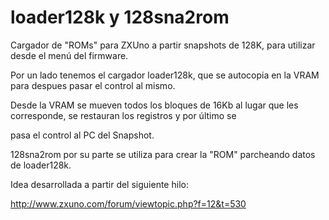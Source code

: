 # loader128k y 128sna2rom

Cargador de "ROMs" para ZXUno a partir snapshots de 128K, para utilizar desde el menú del firmware. 

Por un lado tenemos el cargador loader128k, que se autocopia en la VRAM para despues pasar el control al mismo. 

Desde la VRAM se mueven todos los bloques de 16Kb al lugar que les corresponde, se restauran los registros y por último se 

pasa el control al PC del Snapshot.

128sna2rom por su parte se utiliza para crear la "ROM" parcheando datos de loader128k.


Idea desarrollada a partir del siguiente hilo:

http://www.zxuno.com/forum/viewtopic.php?f=12&t=530
